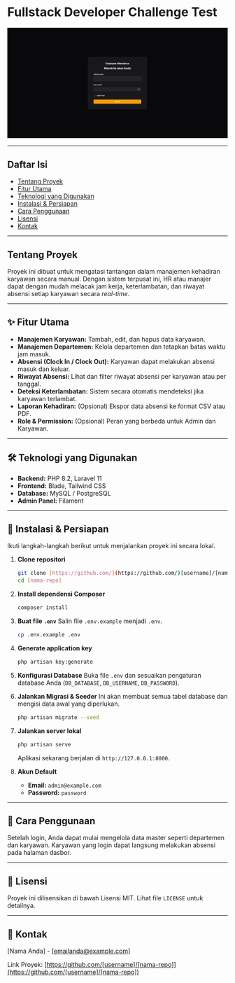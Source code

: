 # Fullstack Developer Challenge Test

![Screenshot Aplikasi](public/docs/login.png)

---

##  Daftar Isi
* [Tentang Proyek](#tentang-proyek)
* [Fitur Utama](#fitur-utama)
* [Teknologi yang Digunakan](#teknologi-yang-digunakan)
* [Instalasi & Persiapan](#instalasi--persiapan)
* [Cara Penggunaan](#cara-penggunaan)
* [Lisensi](#lisensi)
* [Kontak](#kontak)

---

## Tentang Proyek
Proyek ini dibuat untuk mengatasi tantangan dalam manajemen kehadiran karyawan secara manual. Dengan sistem terpusat ini, HR atau manajer dapat dengan mudah melacak jam kerja, keterlambatan, dan riwayat absensi setiap karyawan secara *real-time*.

---

## ✨ Fitur Utama
* **Manajemen Karyawan:** Tambah, edit, dan hapus data karyawan.
* **Manajemen Departemen:** Kelola departemen dan tetapkan batas waktu jam masuk.
* **Absensi (Clock In / Clock Out):** Karyawan dapat melakukan absensi masuk dan keluar.
* **Riwayat Absensi:** Lihat dan filter riwayat absensi per karyawan atau per tanggal.
* **Deteksi Keterlambatan:** Sistem secara otomatis mendeteksi jika karyawan terlambat.
* **Laporan Kehadiran:** (Opsional) Ekspor data absensi ke format CSV atau PDF.
* **Role & Permission:** (Opsional) Peran yang berbeda untuk Admin dan Karyawan.

---

## 🛠️ Teknologi yang Digunakan
* **Backend:** PHP 8.2, Laravel 11
* **Frontend:** Blade, Tailwind CSS
* **Database:** MySQL / PostgreSQL
* **Admin Panel:** Filament
---

## 🚀 Instalasi & Persiapan
Ikuti langkah-langkah berikut untuk menjalankan proyek ini secara lokal.

1.  **Clone repositori**
    ```bash
    git clone [https://github.com/](https://github.com/)[username]/[nama-repo].git
    cd [nama-repo]
    ```

2.  **Install dependensi Composer**
    ```bash
    composer install
    ```

3.  **Buat file `.env`**
    Salin file `.env.example` menjadi `.env`.
    ```bash
    cp .env.example .env
    ```

4.  **Generate application key**
    ```bash
    php artisan key:generate
    ```

5.  **Konfigurasi Database**
    Buka file `.env` dan sesuaikan pengaturan database Anda (`DB_DATABASE`, `DB_USERNAME`, `DB_PASSWORD`).

6.  **Jalankan Migrasi & Seeder**
    Ini akan membuat semua tabel database dan mengisi data awal yang diperlukan.
    ```bash
    php artisan migrate --seed
    ```

7.  **Jalankan server lokal**
    ```bash
    php artisan serve
    ```
    Aplikasi sekarang berjalan di `http://127.0.0.1:8000`.

8.  **Akun Default**
    * **Email:** `admin@example.com`
    * **Password:** `password`

---

## 📝 Cara Penggunaan
Setelah login, Anda dapat mulai mengelola data master seperti departemen dan karyawan. Karyawan yang login dapat langsung melakukan absensi pada halaman dasbor.

---

## 📄 Lisensi
Proyek ini dilisensikan di bawah Lisensi MIT. Lihat file `LICENSE` untuk detailnya.

---

## 📧 Kontak
[Nama Anda] - [emailanda@example.com]

Link Proyek: [https://github.com/[username]/[nama-repo]](https://github.com/[username]/[nama-repo])
